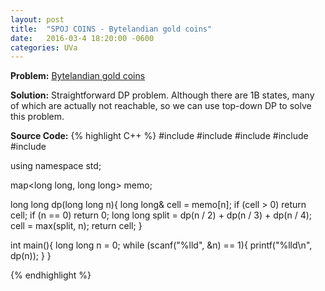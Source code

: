 ```yaml
---
layout: post
title:  "SPOJ COINS - Bytelandian gold coins"
date:   2016-03-4 18:20:00 -0600
categories: UVa
---
```


**Problem:** [Bytelandian gold coins]

**Solution:**
Straightforward DP problem. Although there are 1B states, many of which are actually not reachable, so we can use top-down DP to solve this problem.

**Source Code:**
{% highlight C++ %}
#include <iostream>
#include <cstdio>
#include <vector>
#include <map>
#include <algorithm>

using namespace std;

map<long long, long long> memo;

long long dp(long long n){
    long long& cell = memo[n];
    if (cell > 0)
        return cell;
    if (n == 0)
        return 0;
    long long split = dp(n / 2) + dp(n / 3) + dp(n / 4);
    cell = max(split, n);
    return cell;
}

int main(){
    long long n = 0;
    while (scanf("%lld", &n) == 1){
        printf("%lld\n", dp(n));
    }
}

{% endhighlight %}

[Bytelandian gold coins]: http://www.spoj.com/problems/COINS/
